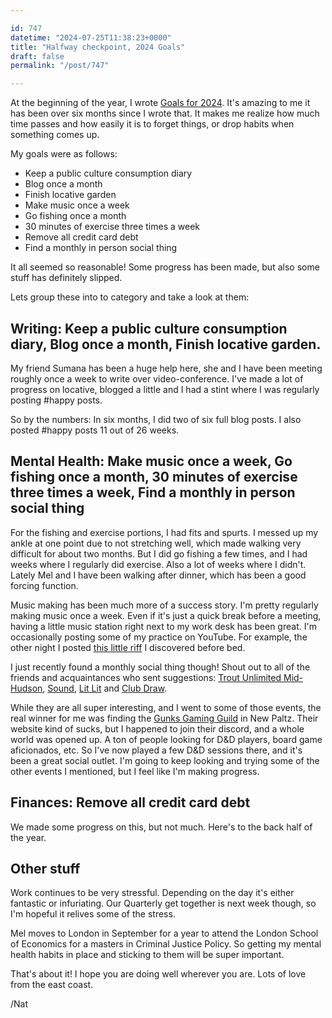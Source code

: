 ```yaml
---

id: 747
datetime: "2024-07-25T11:38:23+0000"
title: "Halfway checkpoint, 2024 Goals"
draft: false
permalink: "/post/747"

---
```


At the beginning of the year, I wrote [Goals for 2024](https://writing.natwelch.com/post/731). It's amazing to me it has been over six months since I wrote that. It makes me realize how much time passes and how easily it is to forget things, or drop habits when something comes up.

My goals were as follows:

- Keep a public culture consumption diary
- Blog once a month
- Finish locative garden
- Make music once a week
- Go fishing once a month
- 30 minutes of exercise three times a week
- Remove all credit card debt
- Find a monthly in person social thing

It all seemed so reasonable! Some progress has been made, but also some stuff has definitely slipped.

Lets group these into to category and take a look at them:

## Writing: Keep a public culture consumption diary, Blog once a month, Finish locative garden.

My friend Sumana has been a huge help here, she and I have been meeting roughly once a week to write over video-conference. I've made a lot of progress on locative, blogged a little and I had a stint where I was regularly posting #happy posts.

So by the numbers: In six months, I did two of six full blog posts. I also posted #happy posts 11 out of 26 weeks.

## Mental Health: Make music once a week, Go fishing once a month, 30 minutes of exercise three times a week, Find a monthly in person social thing

For the fishing and exercise portions, I had fits and spurts. I messed up my ankle at one point due to not stretching well, which made walking very difficult for about two months. But I did go fishing a few times, and I had weeks where I regularly did exercise. Also a lot of weeks where I didn't. Lately Mel and I have been walking after dinner, which has been a good forcing function.

Music making has been much more of a success story. I'm pretty regularly making music once a week. Even if it's just a quick break before a meeting, having a little music station right next to my work desk has been great. I'm occasionally posting some of my practice on YouTube. For example, the other night I posted [this little riff](https://youtu.be/rVa75atfe3E?si=BAZsHIJS8tU2ZJPd) I discovered before bed.

I just recently found a monthly social thing though! Shout out to all of the friends and acquaintances who sent suggestions: [Trout Unlimited Mid-Hudson](https://www.midhudsontroutunlimited.org/), [Sound](https://luckdragon.space/event/sound.html), [Lit Lit](https://donnaminkowitz.com/lit-lit/) and [Club Draw](https://soyrosendale.com/event/club-draw-session-25/).

While they are all super interesting, and I went to some of those events, the real winner for me was finding the [Gunks Gaming Guild](https://gunksgamingguild.com/) in New Paltz. Their website kind of sucks, but I happened to join their discord, and a whole world was opened up. A ton of people looking for D&D players, board game aficionados, etc. So I've now played a few D&D sessions there, and it's been a great social outlet. I'm going to keep looking and trying some of the other events I mentioned, but I feel like I'm making progress.

## Finances: Remove all credit card debt

We made some progress on this, but not much. Here's to the back half of the year.

## Other stuff

Work continues to be very stressful. Depending on the day it's either fantastic or infuriating. Our Quarterly get together is next week though, so I'm hopeful it relives some of the stress.

Mel moves to London in September for a year to attend the London School of Economics for a masters in Criminal Justice Policy. So getting my mental health habits in place and sticking to them will be super important.

That's about it! I hope you are doing well wherever you are. Lots of love from the east coast.

/Nat
